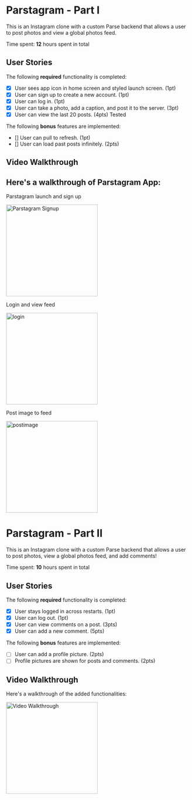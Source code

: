 # Parstagram - Part I

This is an Instagram clone with a custom Parse backend that allows a user to post photos and view a global photos feed.

Time spent: **12** hours spent in total

## User Stories

The following **required** functionality is completed:

- [X] User sees app icon in home screen and styled launch screen. (1pt)
- [X] User can sign up to create a new account. (1pt)
- [X] User can log in. (1pt)
- [X] User can take a photo, add a caption, and post it to the server. (3pt)
- [X] User can view the last 20 posts. (4pts) Tested

The following **bonus** features are implemented:

- [] User can pull to refresh. (1pt)
- [] User can load past posts infinitely. (2pts)

## Video Walkthrough

## Here's a walkthrough of Parstagram App:

Parstagram launch and sign up

<img src='https://i.imgur.com/zDS1RRx.gif' title='Parstagram Signup' width='250' alt='Parstagram Signup' />


Login and view feed

<img src='https://i.imgur.com/iANotsn.gif' title='login' width='250' alt='login' />


Post image to feed

<img src='https://i.imgur.com/3DbpsBR.gif' title='postimage' width='250' alt='postimage' />


# Parstagram - Part II

This is an Instagram clone with a custom Parse backend that allows a user to post photos, view a global photos feed, and add comments!

Time spent: **10** hours spent in total

## User Stories

The following **required** functionality is completed:

- [x] User stays logged in across restarts. (1pt)
- [x] User can log out. (1pt)
- [x] User can view comments on a post. (3pts)
- [x] User can add a new comment. (5pts)

The following **bonus** features are implemented:

- [ ] User can add a profile picture. (2pts)
- [ ] Profile pictures are shown for posts and comments. (2pts)

## Video Walkthrough

Here's a walkthrough of the added functionalities:

<img src='https://i.imgur.com/8SpkZF3.gif' title='Video Walkthrough' width='250' alt='Video Walkthrough' />